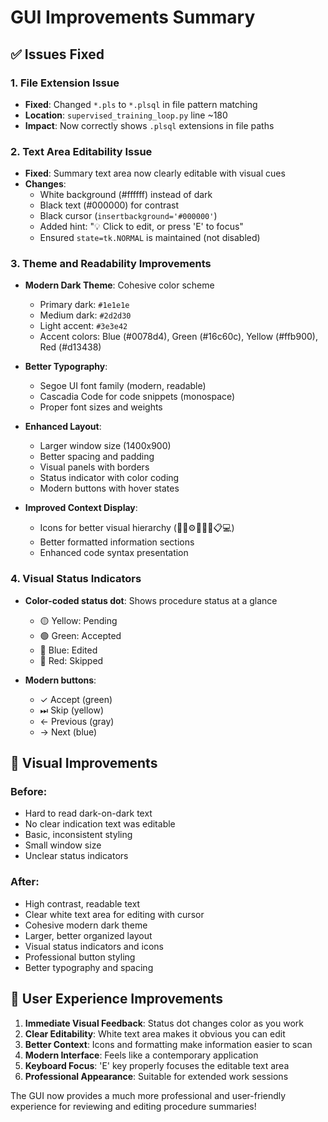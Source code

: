 # GUI Improvements Summary

## ✅ Issues Fixed

### 1. File Extension Issue
- **Fixed**: Changed `*.pls` to `*.plsql` in file pattern matching
- **Location**: `supervised_training_loop.py` line ~180
- **Impact**: Now correctly shows `.plsql` extensions in file paths

### 2. Text Area Editability Issue
- **Fixed**: Summary text area now clearly editable with visual cues
- **Changes**:
  - White background (#ffffff) instead of dark
  - Black text (#000000) for contrast
  - Black cursor (`insertbackground='#000000'`)
  - Added hint: "💡 Click to edit, or press 'E' to focus"
  - Ensured `state=tk.NORMAL` is maintained (not disabled)

### 3. Theme and Readability Improvements
- **Modern Dark Theme**: Cohesive color scheme
  - Primary dark: `#1e1e1e`
  - Medium dark: `#2d2d30`
  - Light accent: `#3e3e42`
  - Accent colors: Blue (#0078d4), Green (#16c60c), Yellow (#ffb900), Red (#d13438)

- **Better Typography**:
  - Segoe UI font family (modern, readable)
  - Cascadia Code for code snippets (monospace)
  - Proper font sizes and weights

- **Enhanced Layout**:
  - Larger window size (1400x900)
  - Better spacing and padding
  - Visual panels with borders
  - Status indicator with color coding
  - Modern buttons with hover states

- **Improved Context Display**:
  - Icons for better visual hierarchy (📁📄⚙️📝📍🔄📋💻)
  - Better formatted information sections
  - Enhanced code syntax presentation

### 4. Visual Status Indicators
- **Color-coded status dot**: Shows procedure status at a glance
  - 🟡 Yellow: Pending
  - 🟢 Green: Accepted  
  - 🔵 Blue: Edited
  - 🔴 Red: Skipped

- **Modern buttons**: 
  - ✓ Accept (green)
  - ⏭ Skip (yellow) 
  - ← Previous (gray)
  - → Next (blue)

## 🎨 Visual Improvements

### Before:
- Hard to read dark-on-dark text
- No clear indication text was editable
- Basic, inconsistent styling
- Small window size
- Unclear status indicators

### After:
- High contrast, readable text
- Clear white text area for editing with cursor
- Cohesive modern dark theme
- Larger, better organized layout
- Visual status indicators and icons
- Professional button styling
- Better typography and spacing

## 🚀 User Experience Improvements

1. **Immediate Visual Feedback**: Status dot changes color as you work
2. **Clear Editability**: White text area makes it obvious you can edit
3. **Better Context**: Icons and formatting make information easier to scan
4. **Modern Interface**: Feels like a contemporary application
5. **Keyboard Focus**: 'E' key properly focuses the editable text area
6. **Professional Appearance**: Suitable for extended work sessions

The GUI now provides a much more professional and user-friendly experience for reviewing and editing procedure summaries!
